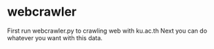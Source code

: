 # webcrawler
First run webcrawler.py to crawling web with ku.ac.th
Next you can do whatever you want with this data.
